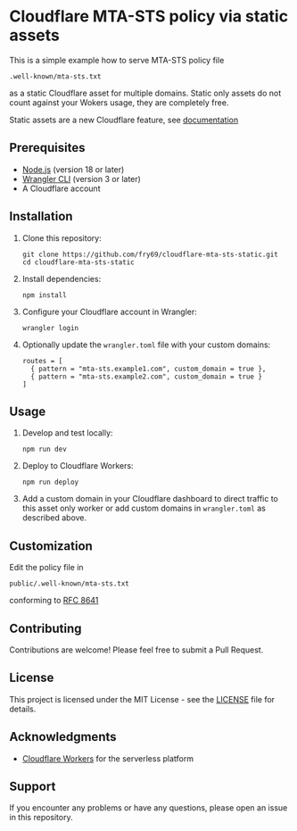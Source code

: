 # Cloudflare MTA-STS policy via static assets

This is a simple example how to serve MTA-STS policy file

```
.well-known/mta-sts.txt
```

as a static Cloudflare asset for multiple domains. Static only assets do not count against your Wokers usage, they are completely free.

Static assets are a new Cloudflare feature, see [documentation](https://developers.cloudflare.com/workers/static-assets/)

## Prerequisites

- [Node.js](https://nodejs.org/) (version 18 or later)
- [Wrangler CLI](https://developers.cloudflare.com/workers/cli-wrangler/install-update) (version 3 or later)
- A Cloudflare account

## Installation

1. Clone this repository:
   ```
   git clone https://github.com/fry69/cloudflare-mta-sts-static.git
   cd cloudflare-mta-sts-static
   ```

2. Install dependencies:
   ```
   npm install
   ```

3. Configure your Cloudflare account in Wrangler:
   ```
   wrangler login
   ```

4. Optionally update the `wrangler.toml` file with your custom domains:
   ```
   routes = [
     { pattern = "mta-sts.example1.com", custom_domain = true },
     { pattern = "mta-sts.example2.com", custom_domain = true }
   ]
   ```

## Usage

1. Develop and test locally:
   ```
   npm run dev
   ```

2. Deploy to Cloudflare Workers:
   ```
   npm run deploy
   ```

3. Add a custom domain in your Cloudflare dashboard to direct traffic to this asset only worker or add custom domains in `wrangler.toml` as described above.

## Customization

Edit the policy file in

```
public/.well-known/mta-sts.txt
```

conforming to [RFC 8641](https://datatracker.ietf.org/doc/html/rfc8461)

## Contributing

Contributions are welcome! Please feel free to submit a Pull Request.

## License

This project is licensed under the MIT License - see the [LICENSE](LICENSE) file for details.

## Acknowledgments

- [Cloudflare Workers](https://workers.cloudflare.com/) for the serverless platform

## Support

If you encounter any problems or have any questions, please open an issue in this repository.
